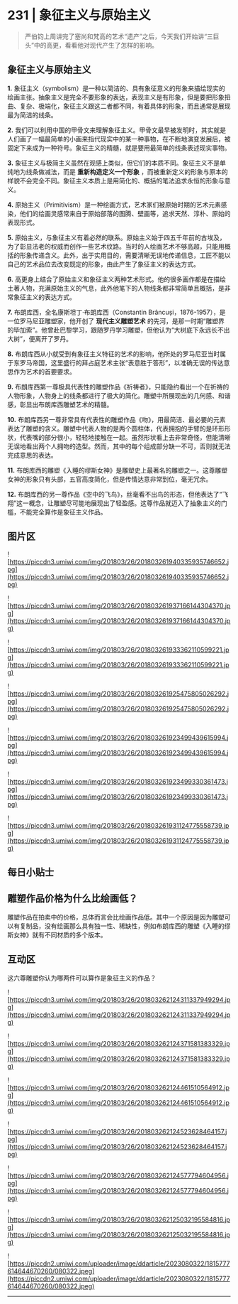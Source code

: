 # 231 | 象征主义与原始主义

> 严伯钧上周讲完了塞尚和梵高的艺术“遗产”之后，今天我们开始讲“三巨头”中的高更，看看他对现代产生了怎样的影响。

## 象征主义与原始主义

 **1.** 象征主义（symbolism）是一种以简洁的、具有象征意义的形象来描绘现实的绘画主张。抽象主义是完全不要形象的表达，表现主义是有形象，但是要把形象扭曲、复杂、极端化，象征主义跟这二者都不同，有着具体的形象，而且通常是展现最为简洁的线条。

 **2.** 我们可以利用中国的甲骨文来理解象征主义。甲骨文最早被发明时，其实就是人们画了一幅最简单的小画来指代现实中的某一种事物，在不断地演变发展后，被固定下来成为一种符号。象征主义的精髓，就是要用最简单的线条表述现实事物。

 **3.** 象征主义与极简主义虽然在观感上类似，但它们的本质不同。象征主义不是单纯地为线条做减法，而是 **重新构造定义一个形象** ，而被重新定义的形象与原本的样貌不会完全不同。象征主义本质上是用简化的、概括的笔法追求永恒的形象与意义。

 **4.** 原始主义（Primitivism）是一种绘画方式，艺术家们被原始时期的艺术元素感染，他们的绘画灵感常来自于原始部落的图腾、壁画等，追求天然、淳朴、原始的表现形式。

 **5.** 原始主义，与象征主义有着必然的联系。原始主义始于四五千年前的古埃及，为了彰显法老的权威而创作一些艺术纹路。当时的人绘画艺术不够高超，只能用概括的形象传递含义。此外，出于实用目的，需要清晰无误地传递信息，工匠不能以自己的艺术品位去改变既定的形象，由此产生了象征主义的表达方式。

 **6.** 高更身上结合了原始主义和象征主义两种艺术形式。他的很多画作都是在描绘土著人物，充满原始主义的气息，此外他笔下的人物线条都非常简单且概括，是非常象征主义的表达方式。

 **7.** 布朗库西，全名康斯坦丁·布朗库西（Constantin Brâncuși，1876-1957），是一位罗马尼亚雕塑家，他开创了 **现代主义雕塑艺术** 的先河，是那一时期“雕塑界的毕加索”。他曾赴巴黎学习，跟随罗丹学习雕塑，但他认为“大树底下永远长不出大树”，便离开了罗丹。

 **8.** 布朗库西从小就受到有象征主义特征的艺术的影响，他所处的罗马尼亚当时属于东罗马帝国，这里盛行的拜占庭艺术主张“表意胜于答形”，以准确无误的传达意思作为艺术的首要要求。

 **9.** 布朗库西第一尊极具代表性的雕塑作品《祈祷者》，只能隐约看出一个在祈祷的人物形象，人物身上的线条都进行了极大的简化。雕塑中所展现出的几何感、和谐感，彰显出布朗库西雕塑艺术的精髓。

 **10.** 布朗库西另一尊非常具有代表性的雕塑作品《吻》，用最简洁、最必要的元素表达了雕塑的含义。雕塑中代表人物的是两个圆柱体，代表拥抱的手臂的是环形形状，代表嘴的部分很小，轻轻地接触在一起。虽然形状看上去非常奇怪，但能清晰无误地看出两个人拥吻的造型。然而，其中的每个组成部分缺一不可，否则就无法完成意思的表达。

 **11.** 布朗库西的雕塑《入睡的缪斯女神》是雕塑史上最著名的雕塑之一。这尊雕塑女神的形象只有头部，五官高度简化，但是传情达意非常到位，毫无冗余。

 **12.** 布朗库西的另一尊作品《空中的飞鸟》，丝毫看不出鸟的形态，但他表达了“飞翔”这一概念，让雕塑尽可能地展现出了轻盈感。这尊作品就迈入了抽象主义的门槛，不能完全算作是象征主义作品。

## 图片区

![https://piccdn3.umiwi.com/img/201803/26/201803261940335935746652.jpg](https://piccdn3.umiwi.com/img/201803/26/201803261940335935746652.jpg)

![https://piccdn3.umiwi.com/img/201803/26/201803261937166144304370.jpg](https://piccdn3.umiwi.com/img/201803/26/201803261937166144304370.jpg)

![https://piccdn3.umiwi.com/img/201803/26/201803261933362110599221.jpg](https://piccdn3.umiwi.com/img/201803/26/201803261933362110599221.jpg)

![https://piccdn3.umiwi.com/img/201803/26/201803261925475805026292.jpg](https://piccdn3.umiwi.com/img/201803/26/201803261925475805026292.jpg)

![https://piccdn3.umiwi.com/img/201803/26/201803261923499439615994.jpg](https://piccdn3.umiwi.com/img/201803/26/201803261923499439615994.jpg)

![https://piccdn3.umiwi.com/img/201803/26/201803261923499330361473.jpg](https://piccdn3.umiwi.com/img/201803/26/201803261923499330361473.jpg)

![https://piccdn3.umiwi.com/img/201803/26/201803261931124775558739.jpg](https://piccdn3.umiwi.com/img/201803/26/201803261931124775558739.jpg)

## 每日小贴士

## 雕塑作品价格为什么比绘画低？

雕塑作品在拍卖中的价格，总体而言会比绘画作品低。其中一个原因是因为雕塑可以有复制品，没有绘画那么具有独一性、稀缺性，例如布朗库西的雕塑《入睡的缪斯女神》就有不同材质的多个版本。

## 互动区

这六尊雕塑你认为哪两件可以算作是象征主义的作品？

![https://piccdn3.umiwi.com/img/201803/26/201803262124311337949294.jpg](https://piccdn3.umiwi.com/img/201803/26/201803262124311337949294.jpg)

![https://piccdn3.umiwi.com/img/201803/26/201803262124371581383329.jpg](https://piccdn3.umiwi.com/img/201803/26/201803262124371581383329.jpg)

![https://piccdn3.umiwi.com/img/201803/26/201803262124461510564912.jpg](https://piccdn3.umiwi.com/img/201803/26/201803262124461510564912.jpg)

![https://piccdn3.umiwi.com/img/201803/26/201803262124523628464157.jpg](https://piccdn3.umiwi.com/img/201803/26/201803262124523628464157.jpg)

![https://piccdn3.umiwi.com/img/201803/26/201803262124577794604956.jpg](https://piccdn3.umiwi.com/img/201803/26/201803262124577794604956.jpg)

![https://piccdn3.umiwi.com/img/201803/26/201803262125032195584816.jpg](https://piccdn3.umiwi.com/img/201803/26/201803262125032195584816.jpg)

![https://piccdn2.umiwi.com/uploader/image/ddarticle/2023080322/1815777614644670260/080322.jpeg](https://piccdn2.umiwi.com/uploader/image/ddarticle/2023080322/1815777614644670260/080322.jpeg)

---
